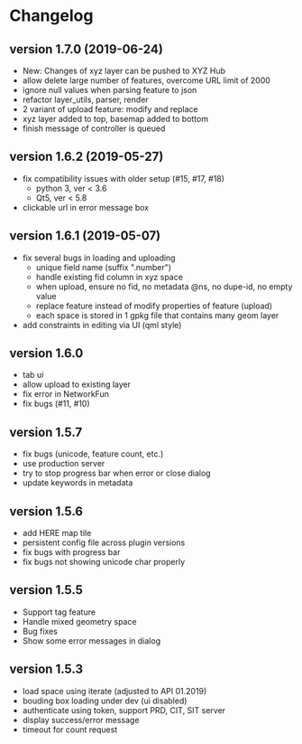 # Changelog 

## version 1.7.0 (2019-06-24)

* New: Changes of xyz layer can be pushed to XYZ Hub
* allow delete large number of features, overcome URL limit of 2000
* ignore null values when parsing feature to json
* refactor layer_utils, parser, render
* 2 variant of upload feature: modify and replace
* xyz layer added to top, basemap added to bottom
* finish message of controller is queued

## version 1.6.2 (2019-05-27)

* fix compatibility issues with older setup (#15, #17, #18)
    * python 3, ver < 3.6
    * Qt5, ver < 5.8
* clickable url in error message box

## version 1.6.1 (2019-05-07)

* fix several bugs in loading and uploading
    * unique field name (suffix ".number")
    * handle existing fid column in xyz space
    * when upload, ensure no fid, no metadata @ns, no dupe-id, no empty value
    * replace feature instead of modify properties of feature (upload)
    * each space is stored in 1 gpkg file that contains many geom layer
* add constraints in editing via UI (qml style)

## version 1.6.0

* tab ui
* allow upload to existing layer
* fix error in NetworkFun
* fix bugs (#11, #10)

## version 1.5.7

* fix bugs (unicode, feature count, etc.)
* use production server
* try to stop progress bar when error or close dialog
* update keywords in metadata

## version 1.5.6

* add HERE map tile
* persistent config file across plugin versions
* fix bugs with progress bar
* fix bugs not showing unicode char properly

## version 1.5.5

* Support tag feature
* Handle mixed geometry space
* Bug fixes
* Show some error messages in dialog

## version 1.5.3

* load space using iterate (adjusted to API 01.2019)
* bouding box loading under dev (ui disabled)
* authenticate using token, support PRD, CIT, SIT server
* display success/error message
* timeout for count request